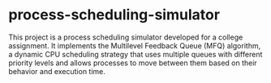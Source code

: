 # process-scheduling-simulator
This project is a process scheduling simulator developed for a college assignment. It implements the Multilevel Feedback Queue (MFQ) algorithm, a dynamic CPU scheduling strategy that uses multiple queues with different priority levels and allows processes to move between them based on their behavior and execution time.
